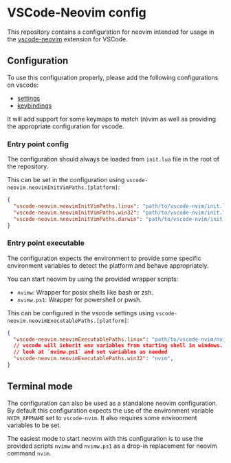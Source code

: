 VSCode-Neovim config
==========

This repository contains a configuration for neovim intended for usage in the [vscode-neovim](https://github.com/vscode-neovim/vscode-neovim) extension for VSCode.

## Configuration

To use this configuration properly, please add the following configurations on vscode:

- [settings](https://github.com/DanSM-5/user-scripts/blob/master/vscode/settings.json)
- [keybindings](https://github.com/DanSM-5/user-scripts/blob/master/vscode/keybindings.json)

It will add support for some keymaps to match (n)vim as well as providing the appropriate configuration for vscode.

### Entry point config

The configuration should always be loaded from `init.lua` file in the root of the repository.

This can be set in the configuration using `vscode-neovim.neovimInitVimPaths.[platform]`:

```json
{
  "vscode-neovim.neovimInitVimPaths.linux": "path/to/vscode-nvim/init.lua",
  "vscode-neovim.neovimInitVimPaths.win32": "path/to/vscode-nvim/init.lua",
  "vscode-neovim.neovimInitVimPaths.darwin": "path/to/vscode-nvim/init.lua",
}
```

### Entry point executable

The configuration expects the environment to provide some specific environment variables to detect the platform and
behave appropriately.

You can start neovim by using the provided wrapper scripts:

- `nvimw`: Wrapper for posix shells like bash or zsh.
- `nvimw.ps1`: Wrapper for powershell or pwsh.

This can be configured in the vscode settings using `vscode-neovim.neovimExecutablePaths.[platform]`:

```json
{
  "vscode-neovim.neovimExecutablePaths.linux": "path/to/vscode-nvim/nvimw",
  // vscode will inherit env variables from starting shell in windows. 
  // look at `nvimw.ps1` and set variables as needed
  "vscode-neovim.neovimExecutablePaths.win32": "nvim",
}
```

## Terminal mode

The configuration can also be used as a standalone neovim configuration. By default this configuration expects the use
of the environment variable `NVIM_APPNAME` set to `vscode-nvim`. It also requires some environment variables to be set.

The easiest mode to start neovim with this configuration is to use the provided scripts `nvimw` and `nvimw.ps1` as a
drop-in replacement for neovim command `nvim`.

